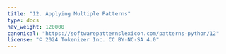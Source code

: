 ```yaml
---
title: "12. Applying Multiple Patterns"
type: docs
nav_weight: 120000
canonical: "https://softwarepatternslexicon.com/patterns-python/12"
license: "© 2024 Tokenizer Inc. CC BY-NC-SA 4.0"
---
```

